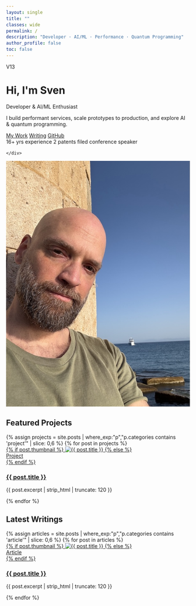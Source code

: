 ```yaml
---
layout: single
title: ""
classes: wide
permalink: /
description: "Developer · AI/ML · Performance · Quantum Programming"
author_profile: false
toc: false
---
```

V13

<div class="hero">
  <div class="pitch">
    <h1>Hi, I'm Sven</h1>
    <p class="tagline">Developer & AI/ML Enthusiast</p>
    <p>I build performant services, scale prototypes to production, and explore AI & quantum programming.</p>
    <div class="hero__ctas">
      <a class="btn btn--primary" href="/projects/">My Work</a>
      <a class="btn" href="/writing/">Writing</a>
      <a class="btn" href="https://github.com/svenherzberg">GitHub</a>
    </div>
    <div class="badges">
      <span class="badge">16+ yrs experience</span>
      <span class="badge">2 patents filed</span>
      <span class="badge">conference speaker</span>
      
    </div>
  </div>
  <div class="image">
    <img src="/assets/images/profile.jpeg" alt="Profile Image">
  </div>
</div>

<!--
Lorem ipsum dolor sit amet, consetetur sadipscing elitr, sed diam nonumy eirmod tempor invidunt ut labore et dolore magna aliquyam erat, sed diam voluptua. At vero eos et accusam et justo duo dolores et ea rebum. Stet clita kasd gubergren, no sea takimata sanctus est Lorem ipsum dolor sit amet. Lorem ipsum dolor sit amet, consetetur sadipscing elitr, sed diam nonumy eirmod tempor invidunt ut labore et dolore magna aliquyam erat, sed diam voluptua. At vero eos et accusam et justo duo dolores et ea rebum. Stet clita kasd gubergren, no sea takimata sanctus est Lorem ipsum dolor sit amet.Lorem ipsum dolor sit amet, consetetur sadipscing elitr, sed diam nonumy eirmod tempor invidunt ut labore et dolore magna aliquyam erat, sed diam voluptua. At vero eos et accusam et justo duo dolores et ea rebum. Stet clita kasd gubergren, no sea takimata sanctus est Lorem ipsum dolor sit amet. Lorem ipsum dolor sit amet, consetetur sadipscing elitr, sed diam nonumy eirmod tempor invidunt ut labore et dolore magna aliquyam erat, sed diam voluptua. At vero eos et accusam et justo duo dolores et ea rebum. Stet clita kasd gubergren, no sea takimata sanctus est Lorem ipsum dolor sit amet.Lorem ipsum dolor sit amet, consetetur sadipscing elitr, sed diam nonumy eirmod tempor invidunt ut labore et dolore magna aliquyam erat, sed diam voluptua. At vero eos et accusam et justo duo dolores et ea rebum. Stet clita kasd gubergren, no sea takimata sanctus est Lorem ipsum dolor sit amet. Lorem ipsum dolor sit amet, consetetur sadipscing elitr, sed diam nonumy eirmod tempor invidunt ut labore et dolore magna aliquyam erat, sed diam voluptua. At vero eos et accusam et justo duo dolores et ea rebum. Stet clita kasd gubergren, no sea takimata sanctus est Lorem ipsum dolor sit amet.Lorem ipsum dolor sit amet, consetetur sadipscing elitr, sed diam nonumy eirmod tempor invidunt ut labore et dolore magna aliquyam erat, sed diam voluptua. At vero eos et accusam et justo duo dolores et ea rebum. Stet clita kasd gubergren, no sea takimata sanctus est Lorem ipsum dolor sit amet. Lorem ipsum dolor sit amet, consetetur sadipscing elitr, sed diam nonumy eirmod tempor invidunt ut labore et dolore magna aliquyam erat, sed diam voluptua. At vero eos et accusam et justo duo dolores et ea rebum. Stet clita kasd gubergren, no sea takimata sanctus est Lorem ipsum dolor sit amet.Lorem ipsum dolor sit amet, consetetur sadipscing elitr, sed diam nonumy eirmod tempor invidunt ut labore et dolore magna aliquyam erat, sed diam voluptua. At vero eos et accusam et justo duo dolores et ea rebum. Stet clita kasd gubergren, no sea takimata sanctus est Lorem ipsum dolor sit amet. Lorem ipsum dolor sit amet, consetetur sadipscing elitr, sed diam nonumy eirmod tempor invidunt ut labore et dolore magna aliquyam erat, sed diam voluptua. At vero eos et accusam et justo duo dolores et ea rebum. Stet clita kasd gubergren, no sea takimata sanctus est Lorem ipsum dolor sit amet.Lorem ipsum dolor sit amet, consetetur sadipscing elitr, sed diam nonumy eirmod tempor invidunt ut labore et dolore magna aliquyam erat, sed diam voluptua. At vero eos et accusam et justo duo dolores et ea rebum. Stet clita kasd gubergren, no sea takimata sanctus est Lorem ipsum dolor sit amet. Lorem ipsum dolor sit amet, consetetur sadipscing elitr, sed diam nonumy eirmod tempor invidunt ut labore et dolore magna aliquyam erat, sed diam voluptua. At vero eos et accusam et justo duo dolores et ea rebum. Stet clita kasd gubergren, no sea takimata sanctus est Lorem ipsum dolor sit amet.
-->

<!-- PROJECTS -->
<section class="block">
  <div class="block__header">
    <h2>Featured Projects</h2>
  </div>

  <div class="grid cards">
    {% assign projects = site.posts | where_exp:"p","p.categories contains 'project'" | slice: 0,6 %}
    {% for post in projects %}
      <article class="card">
        <a class="card__media" href="{{ post.url | relative_url }}">
          {% if post.thumbnail %}
            <img src="{{ post.thumbnail | relative_url }}" alt="{{ post.title }}" loading="lazy">
          {% else %}
            <div class="card__placeholder">Project</div>
          {% endif %}
        </a>
        <div class="card__body">
          <h3 class="card__title"><a href="{{ post.url | relative_url }}">{{ post.title }}</a></h3>
          <p class="card__excerpt">{{ post.excerpt | strip_html | truncate: 120 }}</p>
        </div>
      </article>
    {% endfor %}
  </div>
</section>

<!-- ARTICLES -->
<section class="block">
  <div class="block__header">
    <h2>Latest Writings</h2>
  </div>

  <div class="grid cards">
    {% assign articles = site.posts | where_exp:"p","p.categories contains 'article'" | slice: 0,6 %}
    {% for post in articles %}
      <article class="card">
        <a class="card__media" href="{{ post.url | relative_url }}">
          {% if post.thumbnail %}
            <img src="{{ post.thumbnail | relative_url }}" alt="{{ post.title }}" loading="lazy">
          {% else %}
            <div class="card__placeholder">Article</div>
          {% endif %}
        </a>
        <div class="card__body">
          <h3 class="card__title"><a href="{{ post.url | relative_url }}">{{ post.title }}</a></h3>
          <p class="card__excerpt">{{ post.excerpt | strip_html | truncate: 120 }}</p>
        </div>
      </article>
    {% endfor %}
  </div>
</section>